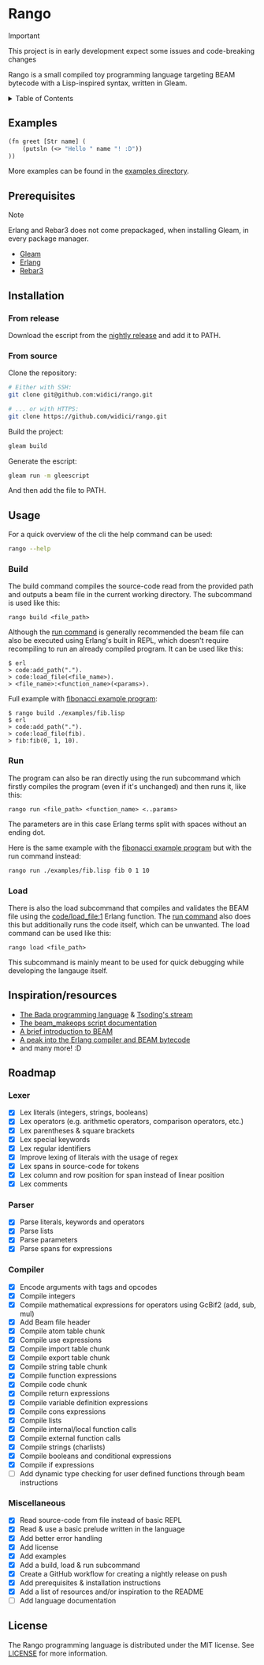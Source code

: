 # Rango

> [!IMPORTANT]
> This project is in early development expect some issues and code-breaking changes

Rango is a small compiled toy programming language targeting BEAM bytecode with a Lisp-inspired syntax, written in Gleam.

<details>
<summary>Table of Contents</summary>

1. [Examples](#examples)
1. [Prerequisites](#prerequisites)
1. [Installation](#installation)
    1. [From release](#from-release)
    2. [From source](#from-source)
1. [Usage](#usage)
    1. [Build](#build)
    1. [Run](#run)
    1. [Load](#load)
1. [Inspiration/resources](#inspirationresources)
1. [Roadmap](#roadmap)
1. [License](#license)

</details>

## Examples

```lisp
(fn greet [Str name] (
    (putsln (<> "Hello " name "! :D"))
))
```

More examples can be found in the [examples directory](./examples).

## Prerequisites

> [!NOTE]
> Erlang and Rebar3 does not come prepackaged, when installing Gleam, in every package manager. 

- [Gleam](https://gleam.run/getting-started/installing/#installing-gleam)
- [Erlang](https://gleam.run/getting-started/installing/#installing-erlang)
- [Rebar3](https://gleam.run/getting-started/installing/#installing-rebar3)

## Installation

### From release

Download the escript from the [nightly release](https://github.com/widici/rango/releases/tag/nightly) and add it to PATH.

### From source

Clone the repository:

```sh
# Either with SSH:
git clone git@github.com:widici/rango.git

# ... or with HTTPS:
git clone https://github.com/widici/rango.git
```

Build the project:

```sh
gleam build
```

Generate the escript:

```sh
gleam run -m gleescript
```

And then add the file to PATH.

## Usage

For a quick overview of the cli the help command can be used:

```sh
rango --help
```

### Build

The build command compiles the source-code read from the provided path and outputs a beam file in the current working directory. The subcommand is used like this:

```console
rango build <file_path>
```

Although the [run command](#run) is generally recommended the beam file can also be executed using Erlang's built in REPL, which doesn't require recompiling to run an already compiled program. It can be used like this:

```console
$ erl
> code:add_path(".").
> code:load_file(<file_name>).
> <file_name>:<function_name>(<params>).
```

Full example with [fibonacci example program](./examples/fib.lisp):

```console
$ rango build ./examples/fib.lisp
$ erl
> code:add_path(".").
> code:load_file(fib).
> fib:fib(0, 1, 10).
```

### Run

The program can also be ran directly using the run subcommand which firstly compiles the program (even if it's unchanged) and then runs it, like this:

```console
rango run <file_path> <function_name> <..params>
```

The parameters are in this case Erlang terms split with spaces without an ending dot.

Here is the same example with the [fibonacci example program](./examples/fib.lisp) but with the run command instead:

```sh
rango run ./examples/fib.lisp fib 0 1 10
```

### Load

There is also the load subcommand that compiles and validates the BEAM file using the [code/load_file:1](https://www.erlang.org/doc/apps/kernel/code.html#load_file/1) Erlang function. The [run command](#run) also does this but additionally runs the code itself, which can be unwanted. The load command can be used like this:

```console
rango load <file_path>
```

This subcommand is mainly meant to be used for quick debugging while developing the langauge itself.

## Inspiration/resources

- [The Bada programming language](https://github.com/tsoding/bada) & [Tsoding's stream](https://www.youtube.com/watch?v=6k_sR6yCvps&list=PLpM-Dvs8t0VY3Z6U756L08xySMlGdRrF8&index=2&t=1606s)
- [The beam_makeops script documentation](https://www.erlang.org/doc/apps/erts/beam_makeops.html)
- [A brief introduction to BEAM](https://www.erlang.org/blog/a-brief-beam-primer/)
- [A peak into the Erlang compiler and BEAM bytecode](https://gomoripeti.github.io/beam_by_example/)
- and many more! :D

## Roadmap

### Lexer

- [x] Lex literals (integers, strings, booleans)
- [x] Lex operators (e.g. arithmetic operators, comparison operators, etc.)
- [x] Lex parentheses & square brackets
- [x] Lex special keywords
- [x] Lex regular identifiers
- [x] Improve lexing of literals with the usage of regex
- [x] Lex spans in source-code for tokens
- [x] Lex column and row position for span instead of linear position
- [x] Lex comments

### Parser

- [x] Parse literals, keywords and operators
- [x] Parse lists
- [x] Parse parameters
- [x] Parse spans for expressions

### Compiler

- [x] Encode arguments with tags and opcodes
- [x] Compile integers
- [x] Compile mathematical expressions for operators using GcBif2 (add, sub, mul)
- [x] Add Beam file header
- [x] Compile atom table chunk
- [x] Compile use expressions
- [x] Compile import table chunk
- [x] Compile export table chunk
- [x] Compile string table chunk
- [x] Compile function expressions
- [x] Compile code chunk
- [x] Compile return expressions
- [x] Compile variable definition expressions
- [x] Compile cons expressions
- [x] Compile lists
- [x] Compile internal/local function calls
- [x] Compile external function calls
- [x] Compile strings (charlists)
- [x] Compile booleans and conditional expressions
- [x] Compile if expressions
- [ ] Add dynamic type checking for user defined functions through beam instructions

### Miscellaneous

- [x] Read source-code from file instead of basic REPL
- [x] Read & use a basic prelude written in the language
- [x] Add better error handling
- [x] Add license
- [x] Add examples
- [x] Add a build, load & run subcommand
- [x] Create a GitHub workflow for creating a nightly release on push
- [x] Add prerequisites & installation instructions
- [x] Add a list of resources and/or inspiration to the README
- [ ] Add language documentation

## License

The Rango programming language is distributed under the MIT license. See [LICENSE](./LICENSE) for more information.
